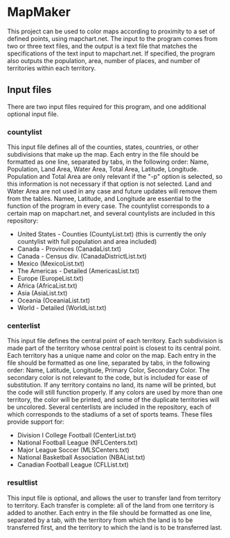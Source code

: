 # MapMaker

This project can be used to color maps according to proximity to a set of defined points, using mapchart.net. The input to the program comes from two or three text files, and the output is a text file that matches the specifications of the text input to mapchart.net. If specified, the program also outputs the population, area, number of places, and number of territories within each territory.

## Input files
There are two input files required for this program, and one additional optional input file.

### countylist
This input file defines all of the counties, states, countries, or other subdivisions that make up the map. Each entry in the file should be formatted as one line, separated by tabs, in the following order: Name, Population, Land Area, Water Area, Total Area, Latitude, Longitude. Population and Total Area are only relevant if the "-p" option is selected, so this information is not necessary if that option is not selected. Land and Water Area are not used in any case and future updates will remove them from the tables. Namee, Latitude, and Longitude are essential to the function of the program in every case. The countylist corresponds to a certain map on mapchart.net, and several countylists are included in this repository:
* United States - Counties (CountyList.txt) (this is currently the only countylist with full population and area included)
* Canada - Provinces (CanadaList.txt)
* Canada - Census div. (CanadaDistrictList.txt)
* Mexico (MexicoList.txt)
* The Americas - Detailed (AmericasList.txt)
* Europe (EuropeList.txt)
* Africa (AfricaList.txt)
* Asia (AsiaList.txt)
* Oceania (OceaniaList.txt)
* World - Detailed (WorldList.txt)

### centerlist
This input file defines the central point of each territory. Each subdivision is made part of the territory whose central point is closest to its central point. Each territory has a unique name and color on the map. Each entry in the file should be formatted as one line, separated by tabs, in the following order: Name, Latitude, Longitude, Primary Color, Secondary Color. The secondary color is not relevant to the code, but is included for ease of substitution. If any territory contains no land, its name will be printed, but the code will still function properly. If any colors are used by more than one territory, the color will be printed, and some of the duplicate territories will be uncolored. Several centerlists are included in the repository, each of which corresponds to the stadiums of a set of sports teams. These files provide support for:
* Division I College Football (CenterList.txt)
* National Football League (NFLCenters.txt)
* Major League Soccer (MLSCenters.txt)
* National Basketball Association (NBAList.txt)
* Canadian Football League (CFLList.txt)

### resultlist
This input file is optional, and allows the user to transfer land from territory to territory. Each transfer is complete: all of the land from one territory is added to another. Each entry in the file should be formatted as one line, separated by a tab, with the territory from which the land is to be transferred first, and the territory to which the land is to be transferred last.


